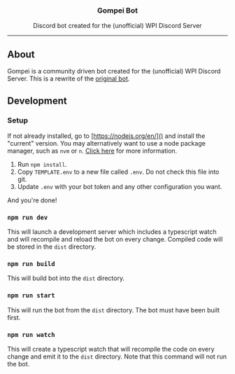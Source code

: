 <h3 align="center">Gompei Bot</h3>
<p align="center">Discord bot created for the (unofficial) WPI Discord Server<p>

---

## About
Gompei is a community driven bot created for the (unofficial) WPI Discord Server. This is a rewrite of the [original bot](https://github.com/SamuelCurrid/Gompei-Bot).

## Development

### Setup

If not already installed, go to [https://nodejs.org/en/]() and install the "current" version. You may alternatively want to use a node package manager, such as `nvm` or `n`. [Click here](https://docs.npmjs.com/downloading-and-installing-node-js-and-npm#using-a-node-version-manager-to-install-nodejs-and-npm) for more information.

1. Run `npm install`.
2. Copy `TEMPLATE.env` to a new file called `.env`. Do not check this file into git.
3. Update `.env` with your bot token and any other configuration you want.

And you're done!

### `npm run dev`

This will launch a development server which includes a typescript watch and will recompile and reload the bot on every change. Compiled code will be stored in the `dist` directory.

### `npm run build`

This will build bot into the `dist` directory.

### `npm run start`

This will run the bot from the `dist` directory. The bot must have been built first.

### `npm run watch`

This will create a typescript watch that will recompile the code on every change and emit it to the `dist` directory. Note that this command will not run the bot.
